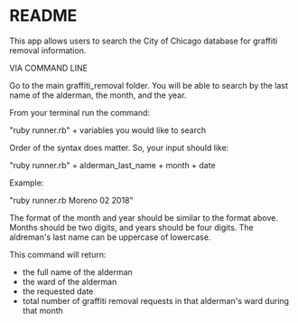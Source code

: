 # README

This app allows users to search the City of Chicago database for graffiti removal information. 

VIA COMMAND LINE

Go to the main graffiti_removal folder. You will be able to search by the last name of the alderman, the month, and the year. 

From your terminal run the command: 

"ruby runner.rb" + variables you would like to search

Order of the syntax does matter. So, your input should like: 

"ruby runner.rb" + alderman_last_name + month + date

Example: 

"ruby runner.rb Moreno 02 2018"

The format of the month and year should be similar to the format above. Months should be two digits, and years should be four digits. The aldreman's last name can be uppercase of lowercase.

This command will return: 
- the full name of the alderman
- the ward of the alderman
- the requested date
- total number of graffiti removal requests in that alderman's ward during that month




